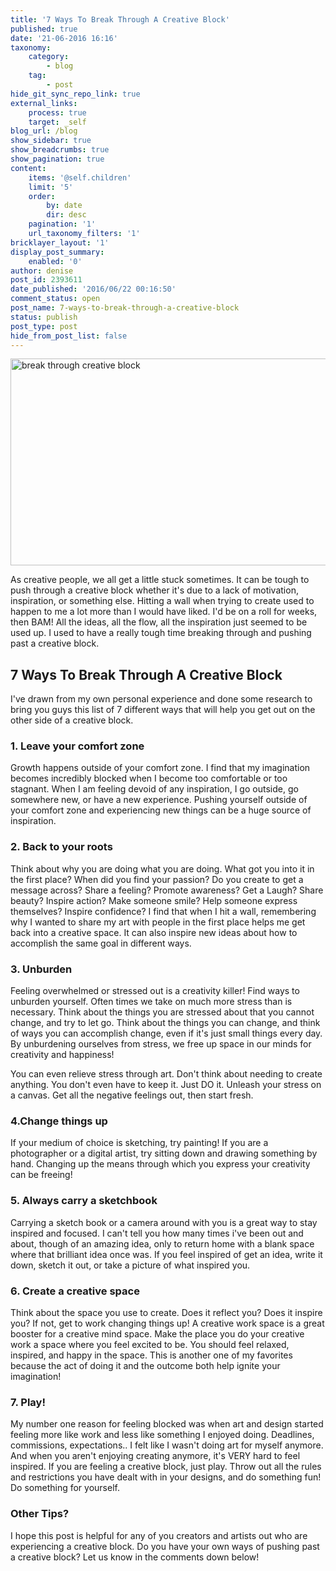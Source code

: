 ```yaml
---
title: '7 Ways To Break Through A Creative Block'
published: true
date: '21-06-2016 16:16'
taxonomy:
    category:
        - blog
    tag:
        - post
hide_git_sync_repo_link: true
external_links:
    process: true
    target: _self
blog_url: /blog
show_sidebar: true
show_breadcrumbs: true
show_pagination: true
content:
    items: '@self.children'
    limit: '5'
    order:
        by: date
        dir: desc
    pagination: '1'
    url_taxonomy_filters: '1'
bricklayer_layout: '1'
display_post_summary:
    enabled: '0'
author: denise
post_id: 2393611
date_published: '2016/06/22 00:16:50'
comment_status: open
post_name: 7-ways-to-break-through-a-creative-block
status: publish
post_type: post
hide_from_post_list: false
---
```


<img class="alignnone size-large wp-image-2394157" src="https://printaura.com/wp-content/uploads/2016/06/creative-block-1024x346.jpg" alt="break through creative block" width="980" height="331" />

As creative people, we all get a little stuck sometimes. It can be tough to push through a creative block whether it's due to a lack of motivation, inspiration, or something else. Hitting a wall when trying to create used to happen to me a lot more than I would have liked. I'd be on a roll for weeks, then BAM! All the ideas, all the flow, all the inspiration just seemed to be used up. I used to have a really tough time breaking through and pushing past a creative block.
<h2>7 Ways To Break Through A Creative Block</h2>
I've drawn from my own personal experience and done some research to bring you guys this list of 7 different ways that will help you get out on the other side of a creative block.
<h3>1. Leave your comfort zone</h3>
Growth happens outside of your comfort zone. I find that my imagination becomes incredibly blocked when I become too comfortable or too stagnant. When I am feeling devoid of any inspiration, I go outside, go somewhere new, or have a new experience. Pushing yourself outside of your comfort zone and experiencing new things can be a huge source of inspiration.
<h3>2. Back to your roots</h3>
Think about why you are doing what you are doing. What got you into it in the first place? When did you find your passion? Do you create to get a message across? Share a feeling? Promote awareness? Get a Laugh? Share beauty? Inspire action? Make someone smile? Help someone express themselves? Inspire confidence? I find that when I hit a wall, remembering why I wanted to share my art with people in the first place helps me get back into a creative space. It can also inspire new ideas about how to accomplish the same goal in different ways.
<h3>3. Unburden</h3>
Feeling overwhelmed or stressed out is a creativity killer! Find ways to unburden yourself. Often times we take on much more stress than is necessary. Think about the things you are stressed about that you cannot change, and try to let go. Think about the things you can change, and think of ways you can accomplish change, even if it's just small things every day. By unburdening ourselves from stress, we free up space in our minds for creativity and happiness!

You can even relieve stress through art. Don't think about needing to create anything. You don't even have to keep it. Just DO it. Unleash your stress on a canvas. Get all the negative feelings out, then start fresh.
<h3>4.Change things up</h3>
If your medium of choice is sketching, try painting! If you are a photographer or a digital artist, try sitting down and drawing something by hand. Changing up the means through which you express your creativity can be freeing!
<h3>5. Always carry a sketchbook</h3>
Carrying a sketch book or a camera around with you is a great way to stay inspired and focused. I can't tell you how many times i've been out and about, though of an amazing idea, only to return home with a blank space where that brilliant idea once was. If you feel inspired of get an idea, write it down, sketch it out, or take a picture of what inspired you.
<h3>6. Create a creative space</h3>
Think about the space you use to create. Does it reflect you? Does it inspire you? If not, get to work changing things up! A creative work space is a great booster for a creative mind space. Make the place you do your creative work a space where you feel excited to be. You should feel relaxed, inspired, and happy in the space. This is another one of my favorites because the act of doing it and the outcome both help ignite your imagination!
<h3>7. Play!</h3>
My number one reason for feeling blocked was when art and design started feeling more like work and less like something I enjoyed doing. Deadlines, commissions, expectations.. I felt like I wasn't doing art for myself anymore. And when you aren't enjoying creating anymore, it's VERY hard to feel inspired. If you are feeling a creative block, just play. Throw out all the rules and restrictions you have dealt with in your designs, and do something fun! Do something for yourself.
<h3>Other Tips?</h3>
I hope this post is helpful for any of you creators and artists out who are experiencing a creative block. Do you have your own ways of pushing past a creative block? Let us know in the comments down below!